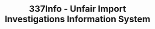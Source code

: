 ---
layout: default
bigquery: https://console.cloud.google.com/bigquery?p=patents-public-data&d=usitc_investigations&page=dataset&project=sheets-management-319211
citation: US International Trade Commission 337Info Unfair Import Investigations Information
  System
contributors: US International Trade Comission
cost: None
description: US International Trade Commission 337Info Unfair Import Investigations
  Information System contains data on investigations done under Section 337. Section
  337 declares the infringement of certain statutory intellectual property rights
  and other forms of unfair competition in import trade to be unlawful practices.
  Most Section 337 investigations involve allegations of patent or registered trademark
  infringement.
documentation: FAQ and tutorial available on the site
last_edit: Mon, 04 Apr 2022 19:10:40 GMT
location: https://pubapps2.usitc.gov/337external/
maintained_by: US International Trade Comission
schema_fields: '[''markmanHearing'', ''trademarkNumbers'', ''ouiiParticipation'',
  ''investigationNo'', ''scheduledEndDateEvidHear'', ''investigationType'', ''lastUpdated'',
  ''ouiiAttorney'', ''complainant'', ''currentActiveALJ'', ''copyrightNumbers'', ''targetDate'',
  ''cafcAppeals'', ''publication_number'', ''finalIdOnViolationDue'', ''internalRemand'',
  ''teoIdDueDate'', ''dateOfPublicationFrNotice'', ''currentStatus'', ''aljAssigned'',
  ''gcAttorney'', ''finalIdOnViolationIssue'', ''patentNumber'', ''finalDetViolation'',
  ''actualStartDateEvidHear'', ''htsNumbers'', ''teoReliefGranted'', ''finalDetNoViolation'',
  ''investigationTermDate'', ''actualEndDateEvidHear'', ''reportingRequirements'',
  ''patentNumbers'', ''endDateMarkmanHearing'', ''teoProceedingInvolved'', ''dateCreated'',
  ''scheduledStartDateEvidHear'', ''respondent'', ''issueDateOtherNonFinal'', ''teoIdIssueDate'',
  ''dateComplaintFiled'', ''invUnfairAct'', ''docketNo'', ''startDateMarkmanHearing'',
  ''title'', ''id'']'
shortname: unfair_import_investigations
tags:
- import
- legal
- trade
timeframe: 2008-2021 (prior to 2008 downloadable as a JSON file)
title: 337Info - Unfair Import Investigations Information System
uuid: 2721f5ec-e599-4890-9265-9706719fc71e
---